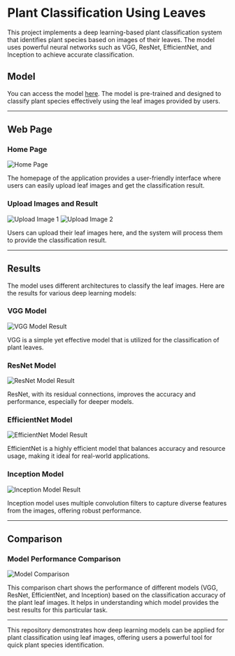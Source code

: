 # Plant Classification Using Leaves

This project implements a deep learning-based plant classification system that identifies plant species based on images of their leaves. The model uses powerful neural networks such as VGG, ResNet, EfficientNet, and Inception to achieve accurate classification.

## Model

You can access the model [here](https://drive.google.com/file/d/1HxlYJbJfZbKNdgn794rU6xR-nOIfER9h/view?usp=sharing). The model is pre-trained and designed to classify plant species effectively using the leaf images provided by users.

---

## Web Page

### Home Page

![Home Page](images/homepage.png)

The homepage of the application provides a user-friendly interface where users can easily upload leaf images and get the classification result.

### Upload Images and Result

![Upload Image 1](images/client1.png)
![Upload Image 2](images/client2.png)

Users can upload their leaf images here, and the system will process them to provide the classification result.

---

## Results

The model uses different architectures to classify the leaf images. Here are the results for various deep learning models:

### VGG Model

![VGG Model Result](images/vgg.png)

VGG is a simple yet effective model that is utilized for the classification of plant leaves.

### ResNet Model

![ResNet Model Result](images/resnet.png)

ResNet, with its residual connections, improves the accuracy and performance, especially for deeper models.

### EfficientNet Model

![EfficientNet Model Result](images/efficient.png)

EfficientNet is a highly efficient model that balances accuracy and resource usage, making it ideal for real-world applications.

### Inception Model

![Inception Model Result](images/inception.png)

Inception model uses multiple convolution filters to capture diverse features from the images, offering robust performance.

---

## Comparison

### Model Performance Comparison

![Model Comparison](images/result.png)

This comparison chart shows the performance of different models (VGG, ResNet, EfficientNet, and Inception) based on the classification accuracy of the plant leaf images. It helps in understanding which model provides the best results for this particular task.

---

This repository demonstrates how deep learning models can be applied for plant classification using leaf images, offering users a powerful tool for quick plant species identification.